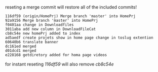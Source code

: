 reseting a merge commit will restore all of the included commits!

``` cli
116df59 (origin/HomePrj) Merge branch 'master' into HomePrj
92a9156 Merge branch 'master' into HomePrj
f0401aa change in Downloadfiles
3011aba add new column in DownloadFileCat
cb8c54e new homePrj added to index
ad5aedf create projets show in home page change in toslug extention
60640b6 translate banner
dc161ed merged
d01dcd1 merged
e228168 getdiretory added for homa page videos
```

for instant reseting *116df59* will also remove *cb8c54e* 